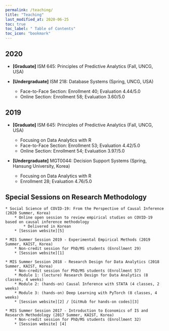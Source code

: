 ```yaml
---
permalink: /teaching/
title: "Teaching"
last_modified_at: 2020-06-25
toc: true
toc_label: " Table of Contents"
toc_icon: "bookmark"
---
```


## 2020
* **[Graduate]** ISM 645: Principles of Predictive Analytics (Fall, UNCG, USA)

* **[Undergraduate]** ISM 218: Database Systems (Spring, UNCG, USA)
	* Face-to-Face Section: Enrollment 40; Evaluation 4.44/5.0
	* Online Section: Enrollment 58; Evaluation 3.60/5.0


## 2019
* **[Graduate]** ISM 645: Principles of Predictive Analytics (Fall, UNCG, USA)
	* Focusing on Data Analytics with R
	* Face-to-Face Section: Enrollment 53; Evaluation 4.42/5.0
	* Online Section: Enrollment 54; Evaluation 3.97/5.0

* **[Undergraduate]** MGT0044: Decision Support Systems (Spring, Hansung University, Korea)
	* Focusing on Data Analytics with R
	* Enrollment 28; Evaluation 4.76/5.0


## Special Sessions on Research Methodology

	* Social Science of COVID-19: From the Perspective of Causal Inference (2020 Summer, Korea)
		* Online open session to review empirical studies on COVID-19 based on causal inference methodology
			* Delivered in Korean
		* [Session website][5]

	* MIS Summer Session 2019 - Experimental Empirical Methods (2019 Summer, KAIST, Korea)
		* Non-credit session for PhD/MS students (Enrollment 29)
		* [Session website][1]

	* MIS Summer Session 2018 - Research Design for Data Analytics (2018 Summer, KAIST, Korea)
		* Non-credit session for PhD/MS students (Enrollment 57)
		* Module 1: (lecture) Research Design for Data Analytics (8 classes, 4 weeks)
		* Module 2: (hands-on) Causal Inference with STATA (4 classes, 2 weeks)
		* Module 3: (hands-on) Deep Learning with PyTorch (8 classes, 4 weeks)
		* [Session website][2] / [GitHub for hands-on codes][3]

	* MIS Summer Session 2017 - Introduction to Economics of IS and Research Methodology (2017 Summer, KAIST, Korea)
		* Non-credit session for PhD/MS students (Enrollment 32)
		* [Session website] [4]


[1]: https://sites.google.com/view/kaist-mis-session2019
[2]: https://sites.google.com/view/kaist-mis-session2018
[3]: https://github.com/jiyong-park/kaist-summer-session2018
[4]: https://sites.google.com/view/kaist-mis-session2017
[5]: https://sites.google.com/view/social-science-of-covid-19
